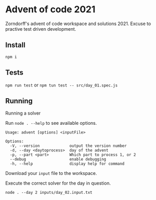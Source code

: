 # Advent of code 2021

Zorndorff's advent of code workspace and solutions 2021. 
Excuse to practive test driven development.

## Install

`npm i`

## Tests

`npm run test`
or `npm tun test -- src/day_01.spec.js` 

## Running

Running a solver

Run `node . --help` to see available options.


```
Usage: advent [options] <inputFile>

Options:
  -V, --version             output the version number
  -d, --day <daytoprocess>  day of the advent
  -p, --part <part>         Which part to process 1, or 2
  --debug                   enable debugging
  -h, --help                display help for command
```

Download your `input` file to the workspace.

Execute the correct solver for the day in question. 

`node . --day 2 inputs/day_02.input.txt`
